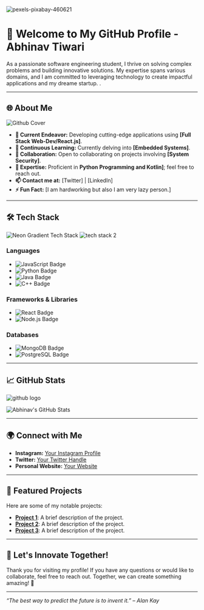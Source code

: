 ![pexels-pixabay-460621](https://github.com/user-attachments/assets/a2dc8b9f-e46c-4e6a-9006-ecebe80d9a04)

# 👋 Welcome to My GitHub Profile - **Abhinav Tiwari**


As a passionate software engineering student, I thrive on solving complex problems and building innovative solutions. My expertise spans various domains, and I am committed to leveraging technology to create impactful applications and my dreame startup.  .

---

## 🌐 About Me

![Github Cover](https://github.com/user-attachments/assets/120b8148-22b6-42a2-b548-6fbfa036ec42)


- **🔭 Current Endeavor:** Developing cutting-edge applications using **[Full Stack Web-Dev/React.js]**.
- **🌱 Continuous Learning:** Currently delving into **[Embedded Systems]**.
- **🤝 Collaboration:** Open to collaborating on projects involving **[System Security]**.
- **💬 Expertise:** Proficient in **Python Programming and Kotlin]**; feel free to reach out.
- **📫 Contact me at:** [Twitter] | [LinkedIn]
- **⚡ Fun Fact:** [I am hardworking but also I am very lazy person.]

---


## 🛠️ Tech Stack

![Neon Gradient Tech Stack](https://via.placeholder.com/1200x50/00FF00/000000?text=Tech+Stack) <!-- Replace with your own gradient image -->
![tech stack 2](https://github.com/user-attachments/assets/ddf90605-d1f7-451c-aa01-0901c2df5e2d)
### **Languages**
- ![JavaScript Badge](https://img.shields.io/badge/JavaScript-FFFF00?style=for-the-badge&logo=javascript&logoColor=black)
- ![Python Badge](https://img.shields.io/badge/Python-3776AB?style=for-the-badge&logo=python&logoColor=white)
- ![Java Badge](https://img.shields.io/badge/Java-007396?style=for-the-badge&logo=java&logoColor=white)
- ![C++ Badge](https://img.shields.io/badge/C%2B%2B-00599C?style=for-the-badge&logo=c%2B%2B&logoColor=white)

### **Frameworks & Libraries**
- ![React Badge](https://img.shields.io/badge/React-61DAFB?style=for-the-badge&logo=react&logoColor=black)
- ![Node.js Badge](https://img.shields.io/badge/Node.js-339933?style=for-the-badge&logo=node.js&logoColor=white)

### **Databases**
- ![MongoDB Badge](https://img.shields.io/badge/MongoDB-47A248?style=for-the-badge&logo=mongodb&logoColor=white)
- ![PostgreSQL Badge](https://img.shields.io/badge/PostgreSQL-4169E1?style=for-the-badge&logo=postgresql&logoColor=white)

---

## 📈 GitHub Stats
![github logo](https://github.com/user-attachments/assets/1b07c6ad-24a2-49f6-b74e-d05381678c3e)

![Abhinav's GitHub Stats](https://github-readme-stats.vercel.app/api?username=iabhinavtiwari247&show_icons=true&theme=radical&count_private=true)

---

## 🌍 Connect with Me

- **Instagram:** [Your Instagram Profile](https://www.instagram.com/me_abhinav_tiwari777?igsh=MTh4YzBkdDJueTM2dw==)
- **Twitter:** [Your Twitter Handle](https://x.com/me_abhinav_2027?t=Lau6SJY9RqcsqFmFCFLtoQ&s=09)
- **Personal Website:** [Your Website](https://yourwebsite.com)

---

## 📂 Featured Projects

Here are some of my notable projects:

- **[Project 1](https://github.com/iabhinavtiwari247/OpRP)**: A brief description of the project.
- **[Project 2](https://github.com/yourusername/project2)**: A brief description of the project.
- **[Project 3](https://github.com/yourusername/project3)**: A brief description of the project.

---

## 🚀 Let's Innovate Together!

Thank you for visiting my profile! If you have any questions or would like to collaborate, feel free to reach out. Together, we can create something amazing! 🌟

---

*“The best way to predict the future is to invent it.” – Alan Kay*
